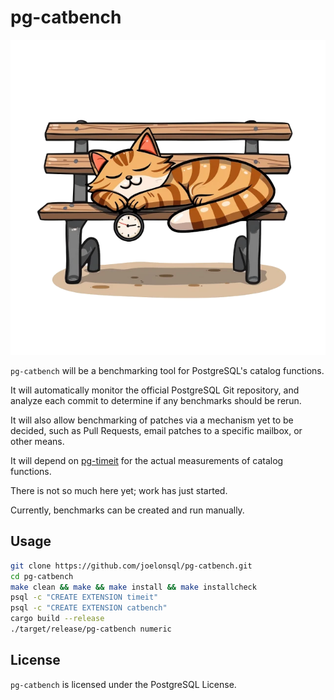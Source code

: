 # pg-catbench

![pg-catbench](./static/catbench.webp)

`pg-catbench` will be a benchmarking tool for PostgreSQL's catalog functions.

It will automatically monitor the official PostgreSQL Git repository, and
analyze each commit to determine if any benchmarks should be rerun.

It will also allow benchmarking of patches via a mechanism yet to be decided,
such as Pull Requests, email patches to a specific mailbox, or other means.

It will depend on [pg-timeit](https://github.com/joelonsql/pg-timeit) for
the actual measurements of catalog functions.

There is not so much here yet; work has just started.

Currently, benchmarks can be created and run manually.

## Usage

```sh
git clone https://github.com/joelonsql/pg-catbench.git
cd pg-catbench
make clean && make && make install && make installcheck
psql -c "CREATE EXTENSION timeit"
psql -c "CREATE EXTENSION catbench"
cargo build --release
./target/release/pg-catbench numeric
```

## License

`pg-catbench` is licensed under the PostgreSQL License.

